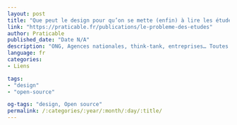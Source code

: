 ```yaml
---
layout: post
title: "Que peut le design pour qu’on se mette (enfin) à lire les études ?"
link: "https://praticable.fr/publications/le-probleme-des-etudes"
author: Praticable
published_date: "Date N/A"
description: "ONG, Agences nationales, think-tank, entreprises… Toutes sortes d’organismes produisent quantité d’études et rapports, en particulier pour répondre aux grands enjeux écologiques et sociaux. On est nombreux à en saisir l’importance, mais qui les lit vraiment ? De bon cœur ? La plupart dorment paisiblement dans les méandres du web, attendant d’être exhumé par un passant, une journaliste, un chercheur."
language: fr
categories:
- Liens

tags:
- "design"
- "open-source"

og-tags: "design, Open source"
permalink: /:categories/:year/:month/:day/:title/
---
```

